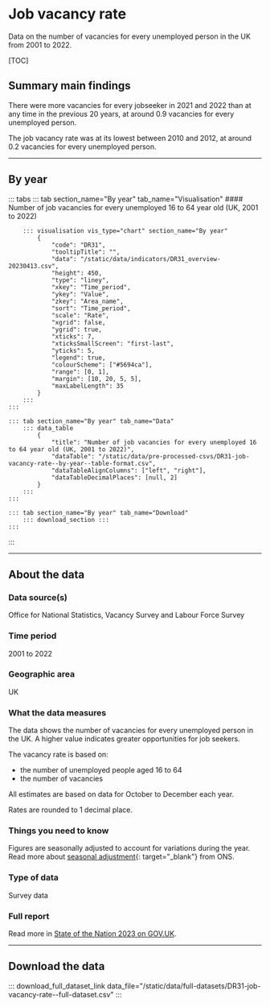 # Job vacancy rate

Data on the number of vacancies for every unemployed person in the UK from 2001 to 2022.

[TOC]

## Summary main findings

There were more vacancies for every jobseeker in 2021 and 2022 than at any time in the previous 20 years,
at around 0.9 vacancies for every unemployed person.

The job vacancy rate was at its lowest between 2010 and 2012, at around 0.2 vacancies for every unemployed person.

---

## By year

::: tabs
    ::: tab section_name="By year" tab_name="Visualisation"
        #### Number of job vacancies for every unemployed 16 to 64 year old (UK, 2001 to 2022)

        ::: visualisation vis_type="chart" section_name="By year"
            {
                "code": "DR31",
                "tooltipTitle": "",
                "data": "/static/data/indicators/DR31_overview-20230413.csv",
                "height": 450,
                "type": "liney",
                "xkey": "Time_period",
                "ykey": "Value",
                "zkey": "Area_name",
                "sort": "Time_period",
                "scale": "Rate",
                "xgrid": false,
                "ygrid": true,
                "xticks": 7,
                "xticksSmallScreen": "first-last",
                "yticks": 5,
                "legend": true,
                "colourScheme": ["#5694ca"],
                "range": [0, 1],
                "margin": [10, 20, 5, 5],
                "maxLabelLength": 35
            }
        :::
    :::

    ::: tab section_name="By year" tab_name="Data"
        ::: data_table
            {
                "title": "Number of job vacancies for every unemployed 16 to 64 year old (UK, 2001 to 2022)",
                "dataTable": "/static/data/pre-processed-csvs/DR31-job-vacancy-rate--by-year--table-format.csv",
                "dataTableAlignColumns": ["left", "right"],
                "dataTableDecimalPlaces": [null, 2]
            }
        :::
    :::

    ::: tab section_name="By year" tab_name="Download"
        ::: download_section :::
    :::
:::

---

## About the data

### Data source(s)
Office for National Statistics, Vacancy Survey and Labour Force Survey

### Time period
2001 to 2022

### Geographic area
UK

### What the data measures
The data shows the number of vacancies for every unemployed person in the UK.
A higher value indicates greater opportunities for job seekers.

The vacancy rate is based on:

* the number of unemployed people aged 16 to 64
* the number of vacancies

All estimates are based on data for October to December each year.

Rates are rounded to 1 decimal place.

### Things you need to know
Figures are seasonally adjusted to account for variations during the year. Read more about
[seasonal adjustment](https://www.ons.gov.uk/methodology/methodologytopicsandstatisticalconcepts/seasonaladjustment){: target="_blank"}
from ONS.

### Type of data
Survey data

### Full report
Read more in [State of the Nation 2023 on GOV.UK](https://www.gov.uk/government/publications/state-of-the-nation-2023-people-and-places).

---

## Download the data

::: download_full_dataset_link data_file="/static/data/full-datasets/DR31-job-vacancy-rate--full-dataset.csv" :::
